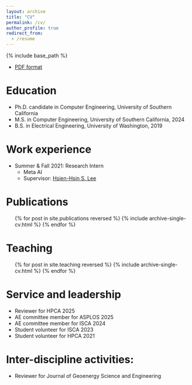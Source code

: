 ```yaml
---
layout: archive
title: "CV"
permalink: /cv/
author_profile: true
redirect_from:
  - /resume
---
```


{% include base_path %}

* [PDF format](https://iihihiuh.github.io/yongqin.github.io//files/yongqin_wang_cv.pdf)


Education
======
* Ph.D. candidate in Computer Engineering, University of Southern California
* M.S. in Computer Engineering, University of Southern California, 2024
* B.S. in Electrical Engineering, University of Washington, 2019

Work experience
======
* Summer & Fall 2021: Research Intern
  * Meta AI
  * Supervisor: [Hsien-Hsin S. Lee](https://hsienhsinlee.github.io/)


Publications
======
  <ul>{% for post in site.publications reversed %}
    {% include archive-single-cv.html %}
  {% endfor %}</ul>
  

Teaching
======
  <ul>{% for post in site.teaching reversed %}
    {% include archive-single-cv.html %}
  {% endfor %}</ul>
  

Service and leadership
======
* Reviewer for HPCA 2025
* AE committee member for ASPLOS 2025
* AE committee member for ISCA 2024
* Student volunteer for ISCA 2023
* Student volunteer for HPCA 2021

Inter-discipline activities:
======
* Reviewer for Journal of Geoenergy Science and Engineering